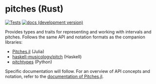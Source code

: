 # pitches (Rust)

[![Tests](https://github.com/DCMLab/rust-pitches/actions/workflows/tests.yml/badge.svg)](https://github.com/DCMLab/rust-pitches/actions/workflows/tests.yml) [![docs (development version)](https://img.shields.io/badge/docs-dev-blue.svg)](https://dcmlab.github.io/rust-pitches/pitches/)

Provides types and traits for representing and working with intervals and pitches.
Follows the same API and notation formats as the companion libraries:
- [Pitches.jl](https://github.com/DCMLab/Pitches.jl/) (Julia)
- [haskell-musicology/pitch](https://github.com/DCMLab/haskell-musicology/tree/master/musicology-pitch) (Haskell)
- [pitchtypes](https://github.com/DCMLab/pitchtypes) (Python)

Specific documentation will follow.
For an overview of API concepts and notation,
refer to the [documentation of Pitches.jl](https://dcmlab.github.io/Pitches.jl/dev/).
